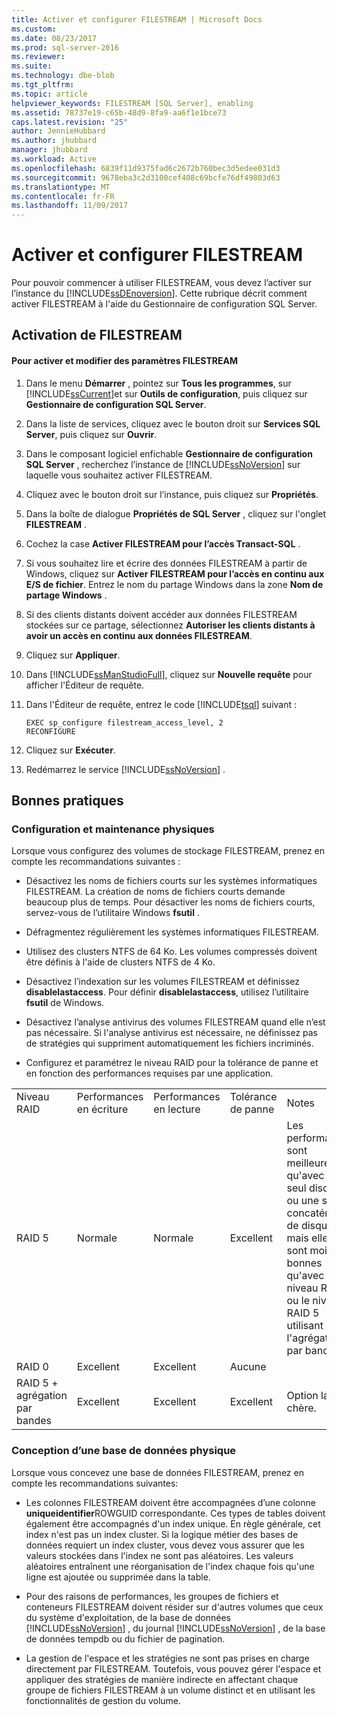 ```yaml
---
title: Activer et configurer FILESTREAM | Microsoft Docs
ms.custom: 
ms.date: 08/23/2017
ms.prod: sql-server-2016
ms.reviewer: 
ms.suite: 
ms.technology: dbe-blob
ms.tgt_pltfrm: 
ms.topic: article
helpviewer_keywords: FILESTREAM [SQL Server], enabling
ms.assetid: 78737e19-c65b-48d9-8fa9-aa6f1e1bce73
caps.latest.revision: "25"
author: JennieHubbard
ms.author: jhubbard
manager: jhubbard
ms.workload: Active
ms.openlocfilehash: 6839f11d9375fad6c2672b760bec3d5edee031d3
ms.sourcegitcommit: 9678eba3c2d3100cef408c69bcfe76df49803d63
ms.translationtype: MT
ms.contentlocale: fr-FR
ms.lasthandoff: 11/09/2017
---
```

# <a name="enable-and-configure-filestream"></a>Activer et configurer FILESTREAM
  Pour pouvoir commencer à utiliser FILESTREAM, vous devez l’activer sur l’instance du [!INCLUDE[ssDEnoversion](../../includes/ssdenoversion-md.md)]. Cette rubrique décrit comment activer FILESTREAM à l'aide du Gestionnaire de configuration SQL Server.  
  
##  <a name="enabling"></a> Activation de FILESTREAM  
  
#### <a name="to-enable-and-change-filestream-settings"></a>Pour activer et modifier des paramètres FILESTREAM  
  
1.  Dans le menu **Démarrer** , pointez sur **Tous les programmes**, sur [!INCLUDE[ssCurrent](../../includes/sscurrent-md.md)]et sur **Outils de configuration**, puis cliquez sur **Gestionnaire de configuration SQL Server**.  
  
2.  Dans la liste de services, cliquez avec le bouton droit sur **Services SQL Server**, puis cliquez sur **Ouvrir**.  
  
3.  Dans le composant logiciel enfichable **Gestionnaire de configuration SQL Server** , recherchez l’instance de [!INCLUDE[ssNoVersion](../../includes/ssnoversion-md.md)] sur laquelle vous souhaitez activer FILESTREAM.  
  
4.  Cliquez avec le bouton droit sur l’instance, puis cliquez sur **Propriétés**.  
  
5.  Dans la boîte de dialogue **Propriétés de SQL Server** , cliquez sur l'onglet **FILESTREAM** .  
  
6.  Cochez la case **Activer FILESTREAM pour l’accès Transact-SQL** .  
  
7.  Si vous souhaitez lire et écrire des données FILESTREAM à partir de Windows, cliquez sur **Activer FILESTREAM pour l’accès en continu aux E/S de fichier**. Entrez le nom du partage Windows dans la zone **Nom de partage Windows** .  
  
8.  Si des clients distants doivent accéder aux données FILESTREAM stockées sur ce partage, sélectionnez **Autoriser les clients distants à avoir un accès en continu aux données FILESTREAM**.  
  
9. Cliquez sur **Appliquer**.  
  
10. Dans [!INCLUDE[ssManStudioFull](../../includes/ssmanstudiofull-md.md)], cliquez sur **Nouvelle requête** pour afficher l'Éditeur de requête.  
  
11. Dans l'Éditeur de requête, entrez le code [!INCLUDE[tsql](../../includes/tsql-md.md)] suivant :  
  
    ```tsql  
    EXEC sp_configure filestream_access_level, 2  
    RECONFIGURE  
    ```  
  
12. Cliquez sur **Exécuter**.  
  
13. Redémarrez le service [!INCLUDE[ssNoVersion](../../includes/ssnoversion-md.md)] .  
  
  
##  <a name="best"></a> Bonnes pratiques  
  
###  <a name="config"></a> Configuration et maintenance physiques  
 Lorsque vous configurez des volumes de stockage FILESTREAM, prenez en compte les recommandations suivantes :  
  
-   Désactivez les noms de fichiers courts sur les systèmes informatiques FILESTREAM. La création de noms de fichiers courts demande beaucoup plus de temps. Pour désactiver les noms de fichiers courts, servez-vous de l’utilitaire Windows **fsutil** .  
  
-   Défragmentez régulièrement les systèmes informatiques FILESTREAM.  
  
-   Utilisez des clusters NTFS de 64 Ko. Les volumes compressés doivent être définis à l'aide de clusters NTFS de 4 Ko.  
  
-   Désactivez l’indexation sur les volumes FILESTREAM et définissez **disablelastaccess**. Pour définir **disablelastaccess**, utilisez l’utilitaire **fsutil** de Windows.  
  
-   Désactivez l’analyse antivirus des volumes FILESTREAM quand elle n’est pas nécessaire. Si l'analyse antivirus est nécessaire, ne définissez pas de stratégies qui suppriment automatiquement les fichiers incriminés.  
  
-   Configurez et paramétrez le niveau RAID pour la tolérance de panne et en fonction des performances requises par une application.  
  
||||||  
|-|-|-|-|-|  
|Niveau RAID|Performances en écriture|Performances en lecture|Tolérance de panne|Notes|  
|RAID 5|Normale|Normale|Excellent|Les performances sont meilleures qu'avec un seul disque ou une simple concaténation de disques, mais elles sont moins bonnes qu'avec le niveau RAID 0 ou le niveau RAID 5 utilisant l'agrégation par bandes.|  
|RAID 0|Excellent|Excellent|Aucune||  
|RAID 5 + agrégation par bandes|Excellent|Excellent|Excellent|Option la plus chère.|  
  
  
###  <a name="database"></a> Conception d’une base de données physique  
 Lorsque vous concevez une base de données FILESTREAM, prenez en compte les recommandations suivantes:  
  
-   Les colonnes FILESTREAM doivent être accompagnées d’une colonne **uniqueidentifier**ROWGUID correspondante. Ces types de tables doivent également être accompagnés d'un index unique. En règle générale, cet index n'est pas un index cluster. Si la logique métier des bases de données requiert un index cluster, vous devez vous assurer que les valeurs stockées dans l'index ne sont pas aléatoires. Les valeurs aléatoires entraînent une réorganisation de l'index chaque fois qu'une ligne est ajoutée ou supprimée dans la table.  
  
-   Pour des raisons de performances, les groupes de fichiers et conteneurs FILESTREAM doivent résider sur d'autres volumes que ceux du système d'exploitation, de la base de données [!INCLUDE[ssNoVersion](../../includes/ssnoversion-md.md)] , du journal [!INCLUDE[ssNoVersion](../../includes/ssnoversion-md.md)] , de la base de données tempdb ou du fichier de pagination.  
  
-   La gestion de l'espace et les stratégies ne sont pas prises en charge directement par FILESTREAM. Toutefois, vous pouvez gérer l'espace et appliquer des stratégies de manière indirecte en affectant chaque groupe de fichiers FILESTREAM à un volume distinct et en utilisant les fonctionnalités de gestion du volume.  
  
  
